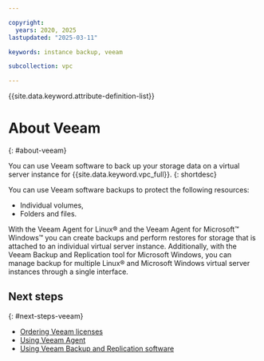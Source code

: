 ```yaml
---

copyright:
  years: 2020, 2025
lastupdated: "2025-03-11"

keywords: instance backup, veeam

subcollection: vpc

---
```


{{site.data.keyword.attribute-definition-list}}

# About Veeam
{: #about-veeam}

You can use Veeam software to back up your storage data on a virtual server instance for {{site.data.keyword.vpc_full}}.
{: shortdesc}

You can use Veeam software backups to protect the following resources:
   * Individual volumes,
   * Folders and files.

With the Veeam Agent for Linux&reg; and the Veeam Agent for Microsoft&trade; Windows&trade; you can create backups and perform restores for storage that is attached to an individual virtual server instance. Additionally, with the Veeam Backup and Replication tool for Microsoft Windows, you can manage backup for multiple Linux&reg; and Microsoft Windows virtual server instances through a single interface.

## Next steps
{: #next-steps-veeam}

* [Ordering Veeam licenses](/docs/vpc?topic=vpc-ordering-veeam-licenses)
* [Using Veeam Agent](/docs/vpc?topic=vpc-using-veeam-agent)
* [Using Veeam Backup and Replication software](/docs/vpc?topic=vpc-using-veeam-backup-replication-software)

